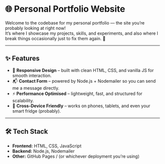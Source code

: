 # 🌐 Personal Portfolio Website  

Welcome to the codebase for my personal portfolio — the site you’re probably looking at right now!  
It’s where I showcase my projects, skills, and experiments, and also where I break things occasionally just to fix them again. 🚀  

---

## ✨ Features  
- 🎨 **Responsive Design** – built with clean HTML, CSS, and vanilla JS for smooth interaction.  
- 📬 **Contact Form** – powered by Node.js + Nodemailer so you can send me a message directly.  
- ⚡ **Performance Optimised** – lightweight, fast, and structured for scalability.  
- 📱 **Cross-Device Friendly** – works on phones, tablets, and even your smart fridge (probably).  

---

## 🛠️ Tech Stack  
- **Frontend:** HTML, CSS, JavaScript  
- **Backend:** Node.js, Nodemailer  
- **Other:** GitHub Pages / (or whichever deployment you’re using)  

